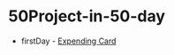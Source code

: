# 50Project-in-50-day
  - firstDay - [Expending Card](https://cute-kringle-533f9b.netlify.app/first/index.html)

